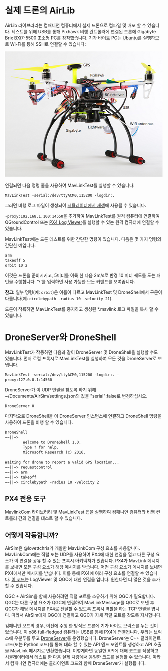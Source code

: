 # 실제 드론의 AirLib

AirLib 라이브러리는 컴패니언 컴퓨터에서 실제 드론으로 컴파일 및 배포 할 수 있습니다. 테스트를 위해 USB를 통해 Pixhawk 비행 컨트롤러에 연결된 드론에 Gigabyte Brix BXi7-5500 초소형 PC를 장착했습니다. 기가 바이트 PC는 Ubuntu를 실행하므로 Wi-Fi를 통해 SSH로 연결할 수 있습니다:

![Flamewheel](images/Flamewheel.png)

연결되면 다음 명령 줄을 사용하여 MavLinkTest를 실행할 수 있습니다:
````
MavLinkTest -serial:/dev/ttyACM0,115200 -logdir:. 
````
그러면 비행 로그 파일이 생성되어 [시뮬레이터에서 재생](playback.md)에 사용될 수 있습니다.

`-proxy:192.168.1.100:14550`을 추가하여 MavLinkTest를 원격 컴퓨터에 연결하여 QGroundControl 또는 [PX4 Log Viewer](log_viewer.md)를 실행할 수 있는 원격 컴퓨터에 연결할 수 있습니다.

MavLinkTest에는 드론 테스트를 위한 간단한 명령이 있습니다. 다음은 몇 가지 명령의 간단한 예입니다:

````
arm
takeoff 5
orbit 10 2
````

이것은 드론을 준비시키고, 5미터를 이륙 한 다음 2m/s로 반경 10 미터 궤도를 도는 패턴을 수행합니다.
'?'를 입력하면 사용 가능한 모든 커맨드를 보여줍니다.

**참고:** 일부 명령(예: `orbit`)은 이름이 다르고 MavLinkTest 및 DroneShell에서 구문이 다릅니다(예: `circlebypath -radius 10 -velocity 21`).

드론이 착륙하면 MavLinkTest를 중지하고 생성된 *.mavlink 로그 파일을 복사 할 수 있습니다.

# DroneServer와 DroneShell

MavLinkTest가 작동하면 다음과 같이 DroneServer 및 DroneShell을 실행할 수도 있습니다. 먼저 로컬 프록시로 MavLinkTest를 실행하여 모든 것을 DroneServer로 보냅니다.

````
MavLinkTest -serial:/dev/ttyACM0,115200 -logdir:. -proxy:127.0.0.1:14560
````
DroneServer가 이 UDP 연결을 찾도록 하기 위해 ~/Documents/AirSim/settings.json의 값을 "serial":false로 변경하십시오.

````
DroneServer 0
````

마지막으로 DroneShell을 이 DroneServer 인스턴스에 연결하고 DroneShell 명령을 사용하여 드론을 비행 할 수 있습니다.

````
DroneShell
==||=>
        Welcome to DroneShell 1.0.
        Type ? for help.
        Microsoft Research (c) 2016.

Waiting for drone to report a valid GPS location...
==||=> requestcontrol
==||=> arm
==||=> takeoff
==||=> circlebypath -radius 10 -velocity 2
````

## PX4 전용 도구
MavlinkCom 라이브러리 및 MavLinkTest 앱을 실행하여 컴패니언 컴퓨터와 비행 컨트롤러 간의 연결을 테스트 할 수 있습니다.

## 어떻게 작동합니까?
AirSim은 @lovettchris가 개발한 MavLinkCom 구성 요소를 사용합니다. MavLinkCom에는 직렬 또는 UDP를 사용하여 PX4에 대한 연결을 열고 다른 구성 요소가 이 연결을 공유 할 수 있는 프록시 아키텍처가 있습니다. PX4가 MavLink 메시지를 보내면 모든 구성 요소가 해당 메시지를 받습니다. 어떤 구성 요소가 메시지를 보내면 PX4에서만 메시지를 받습니다. 이를 통해 PX4에 여러 구성 요소를 연결할 수 있습니다. [이 코드](https://github.com/Microsoft/AirSim/blob/master/AirLib/include/vehicles/multirotor/controllers/MavLinkDroneController.hpp#L793)는 LogViewer 및 QGC에 대한 연결을 엽니다. 원한다면 더 많은 것을 추가 할 수 있습니다.

QGC + AirSim을 함께 사용하려면 직렬 포트를 소유하기 위해 QGC가 필요합니다. QGC는 다른 구성 요소가 QGC에 연결하여 MavLinkMessage를 QGC로 보낸 후 QGC가 해당 메시지를 PX4로 전달할 수 있도록 프록시 역할을 하는 TCP 연결을 엽니다. 따라서 AirSim에게 QGC에 연결하고 QGC가 자체 직렬 포트를 갖도록 지시합니다.

컴패니언 보드의 경우, 이전에 수행 한 방식은 드론에 기가 바이트 브릭스를 두는 것이 었습니다. 이 x86 full-fledged 컴퓨터는 USB를 통해 PX4에 연결됩니다. 우리는 브릭스에 우분투를 두고 [DroneServer](https://github.com/Microsoft/AirSim/tree/master/DroneServer)를 운영했습니다. DroneServer는 C++ 클라이언트 코드(또는 Python 코드)를 통해 대화 할 수 있는 API 엔드 포인트를 생성하고 API 호출을 MavLink 메시지로 변환했습니다. 이렇게하면 동일한 API에 대해 코드를 작성하고 시뮬레이터에서 테스트 한 다음 실제 차량에서 동일한 코드를 실행할 수 있습니다. 따라서 컴패니언 컴퓨터에는 클라이언트 코드와 함께 DroneServer가 실행됩니다.
